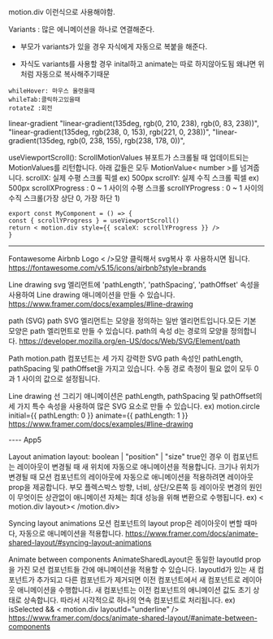 motion.div 이런식으로 사용해야함.

Variants : 많은 에니메이션을 하나로 연결해준다.

- 부모가 variants가 있을 경우 자식에게 자동으로 복붙을 해준다.

- 자식도 variants를 사용할 경우 inital하고 animate는 따로 하지않아도됨 왜냐면 위처럼 자동으로 복사해주기때문

```
whileHover: 마우스 올렷을때
whileTab:클릭하고있을때
rotateZ :회전
```

linear-gradient
"linear-gradient(135deg, rgb(0, 210, 238), rgb(0, 83, 238))",
"linear-gradient(135deg, rgb(238, 0, 153), rgb(221, 0, 238))",
"linear-gradient(135deg, rgb(0, 238, 155), rgb(238, 178, 0))",

useViewportScroll(): ScrollMotionValues
뷰포트가 스크롤될 때 업데이트되는 MotionValues를 리턴합니다.
아래 값들은 모두 MotionValue< number >를 넘겨줍니다.
scrollX: 실제 수평 스크롤 픽셀 ex) 500px
scrollY: 실제 수직 스크롤 픽셀 ex) 500px
scrollXProgress : 0 ~ 1 사이의 수평 스크롤
scrollYProgress : 0 ~ 1 사이의 수직 스크롤(가장 상단 0, 가장 하단 1)

```
export const MyComponent = () => {
const { scrollYProgress } = useViewportScroll()
return < motion.div style={{ scaleX: scrollYProgress }} />
}
```

---

Fontawesome Airbnb Logo
< />모양 클릭해서 svg복사 후 사용하시면 됩니다.
https://fontawesome.com/v5.15/icons/airbnb?style=brands

Line drawing
svg 엘리먼트에 'pathLength', 'pathSpacing', 'pathOffset' 속성을 사용하여 Line drawing 애니메이션을 만들 수 있습니다.
https://www.framer.com/docs/examples/#line-drawing

path (SVG)
path SVG 엘리먼트는 모양을 정의하는 일반 엘리먼트입니다.모든 기본 모양은 path 엘리먼트로 만들 수 있습니다.
path의 속성 d는 경로의 모양을 정의합니다.
https://developer.mozilla.org/en-US/docs/Web/SVG/Element/path

Path
motion.path 컴포넌트는 세 가지 강력한 SVG path 속성인 pathLength, pathSpacing 및 pathOffset을 가지고 있습니다. 수동 경로 측정이 필요 없이 모두 0과 1 사이의 값으로 설정됩니다.

Line drawing
선 그리기 애니메이션은 pathLength, pathSpacing 및 pathOffset의 세 가지 특수 속성을 사용하여 많은 SVG 요소로 만들 수 있습니다.
ex) motion.circle initial={{ pathLength: 0 }} animate={{ pathLength: 1 }}
https://www.framer.com/docs/examples/#line-drawing

---- App5

Layout animation
layout: boolean | "position" | "size"
true인 경우 이 컴포넌트는 레이아웃이 변경될 때 새 위치에 자동으로 애니메이션을 적용합니다. 크기나 위치가 변경될 때 모션 컴포넌트의 레이아웃에 자동으로 애니메이션을 적용하려면 레이아웃 prop을 제공합니다. 부모 플렉스박스 방향, 너비, 상단/오른쪽 등 레이아웃 변경의 원인이 무엇이든 상관없이 애니메이션 자체는 최대 성능을 위해 변환으로 수행됩니다.
ex) < motion.div layout>< /motion.div>

Syncing layout animations
모션 컴포넌트의 layout prop은 레이아웃이 변할 때마다, 자동으로 애니메이션을 적용합니다.
https://www.framer.com/docs/animate-shared-layout/#syncing-layout-animations

Animate between components
AnimateSharedLayout은 동일한 layoutId prop을 가진 모션 컴포넌트들 간에 애니메이션을 적용할 수 있습니다. layoutId가 있는 새 컴포넌트가 추가되고 다른 컴포넌트가 제거되면 이전 컴포넌트에서 새 컴포넌트로 레이아웃 애니메이션을 수행합니다. 새 컴포넌트는 이전 컴포넌트의 애니메이션 값도 초기 상태로 상속합니다. 따라서 시각적으로 하나의 연속 컴포넌트로 처리됩니다.
ex) isSelected && < motion.div layoutId="underline" />
https://www.framer.com/docs/animate-shared-layout/#animate-between-components
